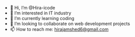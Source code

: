 - 👋 Hi, I’m @Hira-icode
- 👀 I’m interested in IT industry
- 🌱 I’m currently learning coding
- 💞️ I’m looking to collaborate on web development projects 
- 📫 How to reach me: hirajamshed6@gmail.com

<!---
Hira-icode/Hira-icode is a ✨ special ✨ repository because its `README.md` (this file) appears on your GitHub profile.
You can click the Preview link to take a look at your changes.
--->
